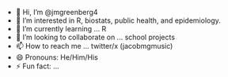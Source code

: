 - 👋 Hi, I’m @jmgreenberg4
- 👀 I’m interested in R, biostats, public health, and epidemiology. 
- 🌱 I’m currently learning ... R
- 💞️ I’m looking to collaborate on ... school projects
- 📫 How to reach me ... twitter/x (jacobmgmusic)
- 😄 Pronouns: He/Him/His
- ⚡ Fun fact: ...

<!---
jmgreenberg4/jmgreenberg4 is a ✨ special ✨ repository because its `README.md` (this file) appears on your GitHub profile.
You can click the Preview link to take a look at your changes.
--->

